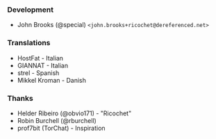 ### Development
* John Brooks (@special) `<john.brooks+ricochet@dereferenced.net>`

### Translations
* HostFat - Italian
* GIANNAT - Italian
* strel - Spanish
* Mikkel Kroman - Danish

### Thanks
* Helder Ribeiro (@obvio171) - "Ricochet"
* Robin Burchell (@rburchell)
* prof7bit (TorChat) - Inspiration
